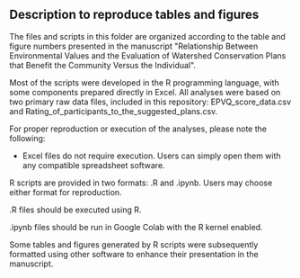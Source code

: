 ## **Description to reproduce tables and figures**

The files and scripts in this folder are organized according to the table and figure numbers presented in the manuscript "Relationship Between Environmental Values and the Evaluation of Watershed Conservation Plans that Benefit the Community Versus the Individual".

Most of the scripts were developed in the R programming language, with some components prepared directly in Excel. All analyses were based on two primary raw data files, included in this repository: EPVQ_score_data.csv and Rating_of_participants_to_the_suggested_plans.csv.

For proper reproduction or execution of the analyses, please note the following:

* Excel files do not require execution. Users can simply open them with any compatible spreadsheet software.

R scripts are provided in two formats: .R and .ipynb. Users may choose either format for reproduction.

.R files should be executed using R.

.ipynb files should be run in Google Colab with the R kernel enabled.

Some tables and figures generated by R scripts were subsequently formatted using other software to enhance their presentation in the manuscript. 
